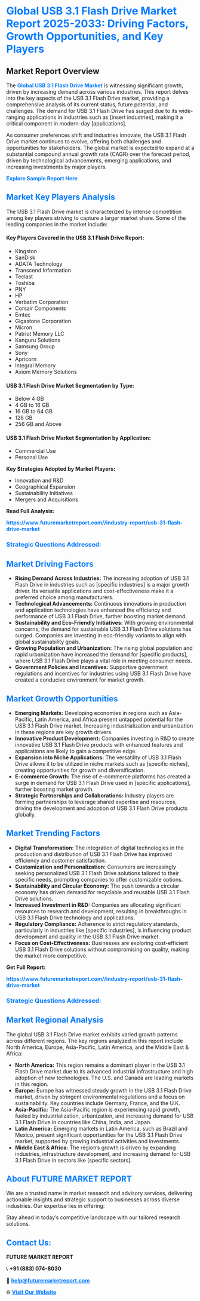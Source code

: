 <h1 style="color: #007BFF;">Global USB 3.1 Flash Drive Market Report 2025-2033: Driving Factors, Growth Opportunities, and Key Players</h1>

<section id="overview">
<h2>Market Report Overview</h2>
<p>The <a href="https://www.futuremarketreport.com//industry-report/usb-31-flash-drive-market" style="color: #007BFF; text-decoration: none;"><strong>Global USB 3.1 Flash Drive Market</strong></a> is witnessing significant growth, driven by increasing demand across various industries. This report delves into the key aspects of the USB 3.1 Flash Drive market, providing a comprehensive analysis of its current status, future potential, and challenges. The demand for USB 3.1 Flash Drive has surged due to its wide-ranging applications in industries such as [insert industries], making it a critical component in modern-day [applications].</p>
<p>As consumer preferences shift and industries innovate, the USB 3.1 Flash Drive market continues to evolve, offering both challenges and opportunities for stakeholders. The global market is expected to expand at a substantial compound annual growth rate (CAGR) over the forecast period, driven by technological advancements, emerging applications, and increasing investments by major players.</p>
</section>

<section id="overview">
<p><a href="https://www.futuremarketreport.com//request-sample/reportId=50233" style="color: #007BFF; text-decoration: none;"><strong>Explore Sample Report Here</strong></a></p>
</section>

<section id="key-players">
<h2 style="color: #007BFF;">Market Key Players Analysis</h2>
<p>The USB 3.1 Flash Drive market is characterized by intense competition among key players striving to capture a larger market share. Some of the leading companies in the market include:</p>
<h4>Key Players Covered in the USB 3.1 Flash Drive Report:</h4>
<ul><li>Kingston</li><li>SanDisk</li><li>ADATA Technology</li><li>Transcend Information</li><li>Teclast</li><li>Toshiba</li><li>PNY</li><li>HP</li><li>Verbatim Corporation</li><li>Corsair Components</li><li>Emtec</li><li>Gigastone Corporation</li><li>Micron</li><li>Patriot Memory LLC</li><li>Kanguru Solutions</li><li>Samsung Group</li><li>Sony</li><li>Apricorn</li><li>Integral Memory</li><li>Axiom Memory Solutions</li></ul>
<h4>USB 3.1 Flash Drive Market Segmentation by Type:</h4>
<ul><li>Below 4 GB</li><li>4 GB to 16 GB</li><li>16 GB to 64 GB</li><li>128 GB</li><li>256 GB and Above</li></ul>

<h4>USB 3.1 Flash Drive Market Segmentation by Application:</h4>
<ul><li>Commercial Use</li><li>Personal Use</li></ul>
<p><strong>Key Strategies Adopted by Market Players:</strong></p>
<ul>
<li>Innovation and R&D</li>
<li>Geographical Expansion</li>
<li>Sustainability Initiatives</li>
<li>Mergers and Acquisitions</li>
</ul>
</section>

<section>
<p><strong>Read Full Analysis: </strong></p><a href="https://www.futuremarketreport.com//industry-report/usb-31-flash-drive-market" style="color: #007BFF; text-decoration: none;"><strong>https://www.futuremarketreport.com//industry-report/usb-31-flash-drive-market</strong></a>
<h3 style="color: #007BFF;">Strategic Questions Addressed:</h3>
</section>

<section id="driving-factors">
<h2 style="color: #007BFF;">Market Driving Factors</h2>
<ul>
<li><strong>Rising Demand Across Industries:</strong> The increasing adoption of USB 3.1 Flash Drive in industries such as [specific industries] is a major growth driver. Its versatile applications and cost-effectiveness make it a preferred choice among manufacturers.</li>
<li><strong>Technological Advancements:</strong> Continuous innovations in production and application technologies have enhanced the efficiency and performance of USB 3.1 Flash Drive, further boosting market demand.</li>
<li><strong>Sustainability and Eco-Friendly Initiatives:</strong> With growing environmental concerns, the demand for sustainable USB 3.1 Flash Drive solutions has surged. Companies are investing in eco-friendly variants to align with global sustainability goals.</li>
<li><strong>Growing Population and Urbanization:</strong> The rising global population and rapid urbanization have increased the demand for [specific products], where USB 3.1 Flash Drive plays a vital role in meeting consumer needs.</li>
<li><strong>Government Policies and Incentives:</strong> Supportive government regulations and incentives for industries using USB 3.1 Flash Drive have created a conducive environment for market growth.</li>
</ul>
</section>

<section id="growth-opportunities">
<h2 style="color: #007BFF;">Market Growth Opportunities</h2>
<ul>
<li><strong>Emerging Markets:</strong> Developing economies in regions such as Asia-Pacific, Latin America, and Africa present untapped potential for the USB 3.1 Flash Drive market. Increasing industrialization and urbanization in these regions are key growth drivers.</li>
<li><strong>Innovative Product Development:</strong> Companies investing in R&D to create innovative USB 3.1 Flash Drive products with enhanced features and applications are likely to gain a competitive edge.</li>
<li><strong>Expansion into Niche Applications:</strong> The versatility of USB 3.1 Flash Drive allows it to be utilized in niche markets such as [specific niches], creating opportunities for growth and diversification.</li>
<li><strong>E-commerce Growth:</strong> The rise of e-commerce platforms has created a surge in demand for USB 3.1 Flash Drive used in [specific applications], further boosting market growth.</li>
<li><strong>Strategic Partnerships and Collaborations:</strong> Industry players are forming partnerships to leverage shared expertise and resources, driving the development and adoption of USB 3.1 Flash Drive products globally.</li>
</ul>
</section>

<section id="trending-factors">
<h2 style="color: #007BFF;">Market Trending Factors</h2>
<ul>
<li><strong>Digital Transformation:</strong> The integration of digital technologies in the production and distribution of USB 3.1 Flash Drive has improved efficiency and customer satisfaction.</li>
<li><strong>Customization and Personalization:</strong> Consumers are increasingly seeking personalized USB 3.1 Flash Drive solutions tailored to their specific needs, prompting companies to offer customizable options.</li>
<li><strong>Sustainability and Circular Economy:</strong> The push towards a circular economy has driven demand for recyclable and reusable USB 3.1 Flash Drive solutions.</li>
<li><strong>Increased Investment in R&D:</strong> Companies are allocating significant resources to research and development, resulting in breakthroughs in USB 3.1 Flash Drive technology and applications.</li>
<li><strong>Regulatory Compliance:</strong> Adherence to strict regulatory standards, particularly in industries like [specific industries], is influencing product development and quality in the USB 3.1 Flash Drive market.</li>
<li><strong>Focus on Cost-Effectiveness:</strong> Businesses are exploring cost-efficient USB 3.1 Flash Drive solutions without compromising on quality, making the market more competitive.</li>
</ul>
</section>

<section>
<p><strong>Get Full Report: </strong></p><a href="https://www.futuremarketreport.com//industry-report/usb-31-flash-drive-market" style="color: #007BFF; text-decoration: none;"><strong>https://www.futuremarketreport.com//industry-report/usb-31-flash-drive-market</strong></a>
<h3 style="color: #007BFF;">Strategic Questions Addressed:</h3>
</section>


<section id="regional-analysis">
<h2 style="color: #007BFF;">Market Regional Analysis</h2>
<p>The global USB 3.1 Flash Drive market exhibits varied growth patterns across different regions. The key regions analyzed in this report include North America, Europe, Asia-Pacific, Latin America, and the Middle East & Africa:</p>
<ul>
<li><strong>North America:</strong> This region remains a dominant player in the USB 3.1 Flash Drive market due to its advanced industrial infrastructure and high adoption of new technologies. The U.S. and Canada are leading markets in this region.</li>
<li><strong>Europe:</strong> Europe has witnessed steady growth in the USB 3.1 Flash Drive market, driven by stringent environmental regulations and a focus on sustainability. Key countries include Germany, France, and the U.K.</li>
<li><strong>Asia-Pacific:</strong> The Asia-Pacific region is experiencing rapid growth, fueled by industrialization, urbanization, and increasing demand for USB 3.1 Flash Drive in countries like China, India, and Japan.</li>
<li><strong>Latin America:</strong> Emerging markets in Latin America, such as Brazil and Mexico, present significant opportunities for the USB 3.1 Flash Drive market, supported by growing industrial activities and investments.</li>
<li><strong>Middle East & Africa:</strong> The region’s growth is driven by expanding industries, infrastructure development, and increasing demand for USB 3.1 Flash Drive in sectors like [specific sectors].</li>
</ul>
</section>

<footer>
<h2 style="color: #007BFF;">About FUTURE MARKET REPORT</h2>
<p>We are a trusted name in market research and advisory services, delivering actionable insights and strategic support to businesses across diverse industries. Our expertise lies in offering:</p>

<p>Stay ahead in today’s competitive landscape with our tailored research solutions.</p>

<h2 style="color: #007BFF;">Contact Us:</h2>
<p><strong>FUTURE MARKET REPORT</strong></p>
<p>📞 <strong>+91 (883) 074-8030</strong></p>
<p>📧 <strong><a href="mailto:help@futuremarketreport.com" style="color: #007BFF;">help@futuremarketreport.com</a></strong></p>
<p>🌐 <strong><a href="https://www.futuremarketreport.com/" style="color: #007BFF;">Visit Our Website</a></strong></p>
</footer>